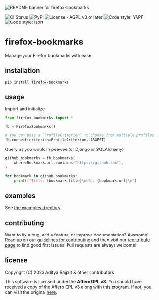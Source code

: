 ![README banner for firefox-bookmarks](https://i.imgur.com/oZ2vyCx.png)

![CI Status](https://img.shields.io/github/actions/workflow/status/BURG3R5/firefox-bookmarks/integration_tests.yml?branch=main&style=flat-square) ![PyPI](https://img.shields.io/badge/pypi-1.2.0-blue?style=flat-square) ![License - AGPL v3 or later](https://img.shields.io/pypi/l/firefox-bookmarks?style=flat-square) ![Code style: YAPF](https://img.shields.io/badge/code%20style-yapf-blue?style=flat-square) ![Code style: isort](https://img.shields.io/badge/%20imports-isort-%231674b1?style=flat-square)

# firefox-bookmarks

Manage your Firefox bookmarks with ease

## installation

```shell
pip install firefox-bookmarks
```

## usage

Import and initialize:

```python
from firefox_bookmarks import *

fb = FirefoxBookmarks()

# You can pass a `ProfileCriterion` to choose from multiple profiles
fb.connect(criterion=ProfileCriterion.LARGEST)
```

Query as you would in peewee (or Django or SQLAlchemy)

```python
github_bookmarks = fb.bookmarks(
    where=Bookmark.url.contains("https://github.com"),
)

for bookmark in github_bookmarks:
    print(f"Title: {bookmark.title}\nURL: {bookmark.url}\n")
```

## examples

See [the examples directory](https://github.com/BURG3R5/firefox-bookmarks/tree/main/examples)

## contributing

Want to fix a bug, add a feature, or improve documentation? Awesome! Read up on our [guidelines for contributing](https://github.com/BURG3R5/firefox-bookmarks/blob/main/.github/CONTRIBUTING.md) and then visit our [/contribute page](https://github.com/BURG3R5/firefox-bookmarks/contribute) to find good first issues! Pull requests are always welcome!

## license

Copyright (C) 2023 Aditya Rajput & other contributors

This software is licensed under the **Affero GPL v3**. You should have received [a copy](https://github.com/BURG3R5/firefox-bookmarks/blob/main/LICENSE) of the Affero GPL v3 along with this program. If not, you can visit the original [here](https://www.gnu.org/licenses/agpl-3.0.html#license-text).
